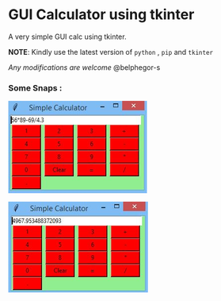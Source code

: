 # GUI Calculator using tkinter


A very simple GUI calc using tkinter.


__NOTE__: Kindly use the latest version of ```python``` , ```pip``` and ```tkinter```


_Any modifications are welcome_  @belphegor-s

### Some Snaps :

![py](https://github.com/belphegor-s/gui_calc_using-tkinter/blob/master/assets/p1.JPG)

![py](https://github.com/belphegor-s/gui_calc_using-tkinter/blob/master/assets/result.JPG)


